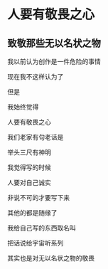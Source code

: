 # 人要有敬畏之心  

## 致敬那些无以名状之物  


我以前认为创作是一件危险的事情  

现在我不这样认为了<br> 



但是  

我始终觉得  

人要有敬畏之心<br> 


我们老家有句老话是  

举头三尺有神明<br> 



我觉得写的时候  

人要对自己诚实  

非说不可的才要写下来<br> 



其他的都是随缘了  

我给自己写的东西取名叫  

把话说给宇宙听系列  

其实也是对无以名状之物的敬畏  

